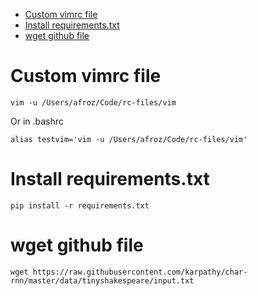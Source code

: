 - [Custom vimrc file](#custom-vimrc-file)
- [Install requirements.txt](#install-requirementstxt)
- [wget github file](#wget-github-file)


# Custom vimrc file

```shell
vim -u /Users/afroz/Code/rc-files/vim
```

Or in .bashrc
```shell
alias testvim='vim -u /Users/afroz/Code/rc-files/vim'
```

# Install requirements.txt

```shell
pip install -r requirements.txt
```

# wget github file

```shell
wget https://raw.githubusercontent.com/karpathy/char-rnn/master/data/tinyshakespeare/input.txt
```
